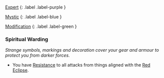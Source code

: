 
[Expert](Game/Advancement-List?Expert=true)
{: .label .label-purple }

[Mystic](Game/Mystic)
{: .label .label-blue }

[Modification](Game/Advancement-List?Modification=true)
{: .label .label-green }
### Spiritual Warding
*Strange symbols, markings and decoration cover your gear and armour to protect you from darker forces.*
* You have [Resistance](Game/Core/Armour#Weakness%20and%20Resistance) to all attacks from things aligned with the [Red Eclipse](Game/Hostile-Groups#Red%20Eclipse).

